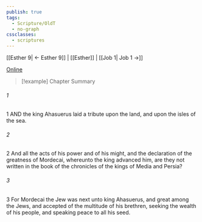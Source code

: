 ```yaml
---
publish: true
tags:
  - Scripture/OldT
  - no-graph
cssclasses:
  - scriptures
---
```

[[Esther 9| ← Esther 9]] | [[Esther]] | [[Job 1| Job 1 →]]

[Online](https://churchofjesuschrist.org/study/scriptures/ot/esth/10?lang=eng)

>[!example] Chapter Summary
>
###### 1
1 AND the king Ahasuerus laid a tribute upon the land, and upon the isles of the sea.
###### 2
2 And all the acts of his power and of his might, and the declaration of the greatness of Mordecai, whereunto the king advanced him, are they not written in the book of the chronicles of the kings of Media and Persia?
###### 3
3 For Mordecai the Jew was next unto king Ahasuerus, and great among the Jews, and accepted of the multitude of his brethren, seeking the wealth of his people, and speaking peace to all his seed.



